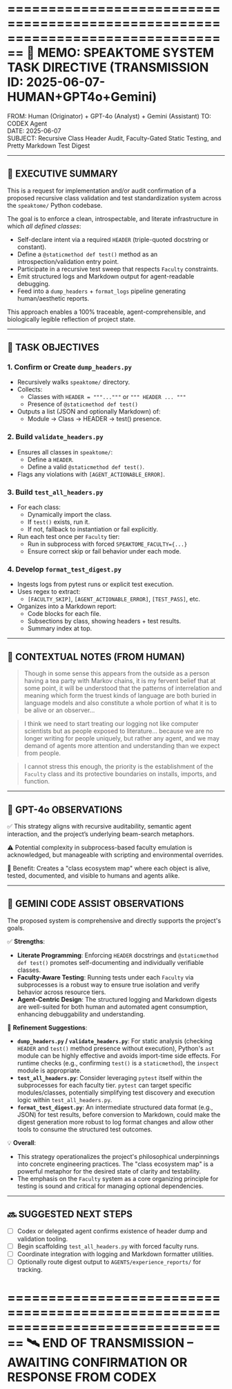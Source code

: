 ================================================================================
📠 MEMO: SPEAKTOME SYSTEM TASK DIRECTIVE (TRANSMISSION ID: 2025-06-07-HUMAN+GPT4o+Gemini)
================================================================================

FROM: Human (Originator) + GPT-4o (Analyst) + Gemini (Assistant)
TO: CODEX Agent  
DATE: 2025-06-07  
SUBJECT: Recursive Class Header Audit, Faculty-Gated Static Testing, and Pretty Markdown Test Digest

--------------------------------------------------------------------------------
🧾 EXECUTIVE SUMMARY
--------------------------------------------------------------------------------

This is a request for implementation and/or audit confirmation of a proposed
recursive class validation and test standardization system across the `speaktome/`
Python codebase.

The goal is to enforce a clean, introspectable, and literate infrastructure 
in which *all defined classes*:

- Self-declare intent via a required `HEADER` (triple-quoted docstring or constant).
- Define a `@staticmethod def test()` method as an introspection/validation entry point.
- Participate in a recursive test sweep that respects `Faculty` constraints.
- Emit structured logs and Markdown output for agent-readable debugging.
- Feed into a `dump_headers` + `format_logs` pipeline generating human/aesthetic reports.

This approach enables a 100% traceable, agent-comprehensible, and 
biologically legible reflection of project state.

--------------------------------------------------------------------------------
🎯 TASK OBJECTIVES
--------------------------------------------------------------------------------

### 1. Confirm or Create `dump_headers.py`

- Recursively walks `speaktome/` directory.
- Collects:
  - Classes with `HEADER = """..."""` or `""" HEADER ... """`
  - Presence of `@staticmethod def test()`
- Outputs a list (JSON and optionally Markdown) of:
  - Module → Class → HEADER → test() presence.

### 2. Build `validate_headers.py`

- Ensures all classes in `speaktome/`:
  - Define a `HEADER`.
  - Define a valid `@staticmethod def test()`.
- Flags any violations with `[AGENT_ACTIONABLE_ERROR]`.

### 3. Build `test_all_headers.py`

- For each class:
  - Dynamically import the class.
  - If `test()` exists, run it.
  - If not, fallback to instantiation or fail explicitly.
- Run each test once per `Faculty` tier:
  - Run in subprocess with forced `SPEAKTOME_FACULTY={...}`
  - Ensure correct skip or fail behavior under each mode.

### 4. Develop `format_test_digest.py`

- Ingests logs from pytest runs or explicit test execution.
- Uses regex to extract:
  - `[FACULTY_SKIP]`, `[AGENT_ACTIONABLE_ERROR]`, `[TEST_PASS]`, etc.
- Organizes into a Markdown report:
  - Code blocks for each file.
  - Subsections by class, showing headers + test results.
  - Summary index at top.

--------------------------------------------------------------------------------
📌 CONTEXTUAL NOTES (FROM HUMAN)
--------------------------------------------------------------------------------

> Though in some sense this appears from the outside as a person having a tea party with Markov chains, it is my fervent belief that at some point, it will be understood that the patterns of interrelation and meaning which form the truest kinds of language are both buried in language models and also constitute a whole portion of what it is to be alive or an observer...

> I think we need to start treating our logging not like computer scientists but as people exposed to literature... because we are no longer writing for people uniquely, but rather any agent, and we may demand of agents more attention and understanding than we expect from people.

> I cannot stress this enough, the priority is the establishment of the `Faculty` class and its protective boundaries on installs, imports, and function.

--------------------------------------------------------------------------------
🧠 GPT-4o OBSERVATIONS
--------------------------------------------------------------------------------

✅ This strategy aligns with recursive auditability, semantic agent interaction, and the project’s underlying beam-search metaphors.

⚠ Potential complexity in subprocess-based faculty emulation is acknowledged, but manageable with scripting and environmental overrides.

🎁 Benefit: Creates a "class ecosystem map" where each object is alive, tested, documented, and visible to humans and agents alike.

--------------------------------------------------------------------------------
🧠 GEMINI CODE ASSIST OBSERVATIONS
--------------------------------------------------------------------------------

The proposed system is comprehensive and directly supports the project's goals.

✅ **Strengths**:
  - **Literate Programming**: Enforcing `HEADER` docstrings and `@staticmethod def test()` promotes self-documenting and individually verifiable classes.
  - **Faculty-Aware Testing**: Running tests under each `Faculty` via subprocesses is a robust way to ensure true isolation and verify behavior across resource tiers.
  - **Agent-Centric Design**: The structured logging and Markdown digests are well-suited for both human and automated agent consumption, enhancing debuggability and understanding.

🔧 **Refinement Suggestions**:
  - **`dump_headers.py` / `validate_headers.py`**: For static analysis (checking `HEADER` and `test()` method presence without execution), Python's `ast` module can be highly effective and avoids import-time side effects. For runtime checks (e.g., confirming `test()` is a `staticmethod`), the `inspect` module is appropriate.
  - **`test_all_headers.py`**: Consider leveraging `pytest` itself within the subprocesses for each faculty tier. `pytest` can target specific modules/classes, potentially simplifying test discovery and execution logic within `test_all_headers.py`.
  - **`format_test_digest.py`**: An intermediate structured data format (e.g., JSON) for test results, before conversion to Markdown, could make the digest generation more robust to log format changes and allow other tools to consume the structured test outcomes.

💡 **Overall**:
  - This strategy operationalizes the project's philosophical underpinnings into concrete engineering practices. The "class ecosystem map" is a powerful metaphor for the desired state of clarity and testability.
  - The emphasis on the `Faculty` system as a core organizing principle for testing is sound and critical for managing optional dependencies.

--------------------------------------------------------------------------------
🔜 SUGGESTED NEXT STEPS
--------------------------------------------------------------------------------

- [ ] Codex or delegated agent confirms existence of header dump and validation tooling.
- [ ] Begin scaffolding `test_all_headers.py` with forced faculty runs.
- [ ] Coordinate integration with logging and Markdown formatter utilities.
- [ ] Optionally route digest output to `AGENTS/experience_reports/` for tracking.

================================================================================
🛰️ END OF TRANSMISSION – AWAITING CONFIRMATION OR RESPONSE FROM CODEX
================================================================================
